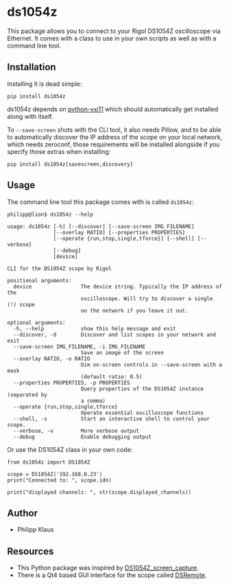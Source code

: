 
ds1054z
=======

This package allows you to connect to your Rigol DS1054Z
oscilloscope via Ethernet. It comes with a class to use
in your own scripts as well as with a command line tool.

Installation
------------

Installing it is dead simple:

    pip install ds1054z

ds1054z depends on [python-vxi11](https://github.com/python-ivi/python-vxi11)
which should automatically get installed along with itself.

To `--save-screen` shots with the CLI tool, it also needs Pillow,
and to be able to automatically discover the IP address of the scope
on your local network, which needs zeroconf, those requirements will
be installed alongside if you specify those extras when installing:

    pip install ds1054z[savescreen,discovery]

Usage
-----

The command line tool this package comes with is called `ds1054z`:

    philipp@lion$ ds1054z --help
    
    usage: ds1054z [-h] [--discover] [--save-screen IMG_FILENAME]
                   [--overlay RATIO] [--properties PROPERTIES]
                   [--operate {run,stop,single,tforce}] [--shell] [--verbose]
                   [--debug]
                   [device]
    
    CLI for the DS1054Z scope by Rigol
    
    positional arguments:
      device                The device string. Typically the IP address of the
                            oscilloscope. Will try to discover a single (!) scope
                            on the network if you leave it out.
    
    optional arguments:
      -h, --help            show this help message and exit
      --discover, -d        Discover and list scopes in your network and exit
      --save-screen IMG_FILENAME, -i IMG_FILENAME
                            Save an image of the screen
      --overlay RATIO, -o RATIO
                            Dim on-screen controls in --save-screen with a mask
                            (default ratio: 0.5)
      --properties PROPERTIES, -p PROPERTIES
                            Query properties of the DS1054Z instance (separated by
                            a comma)
      --operate {run,stop,single,tforce}
                            Operate essential oscilloscope functions
      --shell, -s           Start an interactive shell to control your scope.
      --verbose, -v         More verbose output
      --debug               Enable debugging output

Or use the DS1054Z class in your own code:

    from ds1054z import DS1054Z
    
    scope = DS1054Z('192.168.0.23')
    print("Connected to: ", scope.idn)
    
    print("displayed channels: ", str(scope.displayed_channels))


Author
------

* Philipp Klaus

Resources
---------

* This Python package was inspired by [DS1054Z_screen_capture](https://github.com/RoGeorge/DS1054Z_screen_capture).
* There is a Qt4 based GUI interface for the scope called [DSRemote](http://www.teuniz.net/DSRemote/).

